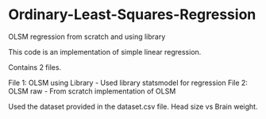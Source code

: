 # Ordinary-Least-Squares-Regression
OLSM regression from scratch and using library


This code is an implementation of simple linear regression.

Contains 2 files.

File 1: OLSM using Library - Used library statsmodel for regression
File 2: OLSM raw - From scratch implementation of OLSM

Used the dataset provided in the dataset.csv file. Head size vs Brain weight.
